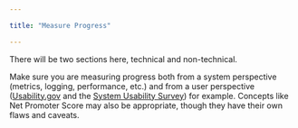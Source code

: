 ```yaml
---

title: "Measure Progress"

---
```


There will be two sections here, technical and non-technical.

Make sure you are measuring progress both from a system perspective (metrics, logging, performance, etc.) and from a user perspective ([Usability.gov](https://usability.gov) and the [System Usability Survey](https://www.usability.gov/how-to-and-tools/methods/system-usability-scale.html)) for example.  Concepts like Net Promoter Score may also be appropriate, though they have their own flaws and caveats.
